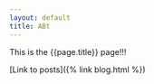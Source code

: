 ```yaml
---
layout: default
title: ABt
---
```


This is the {{page.title}} page!!!

[Link to posts]({% link blog.html %})